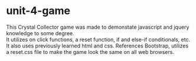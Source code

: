 # unit-4-game

This Crystal Collector game was made to demonstate javascript and jquery knowledge to some degree.  
It utilizes on click functions, a reset function, if and else-if conditionals, etc.
It also uses previously learned html and css.  References Bootstrap, utilizes a reset.css file to make the game
look the same on all web browsers.

